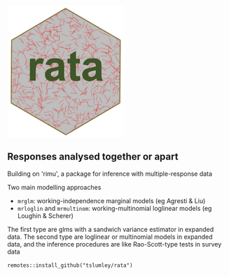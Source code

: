 <img src="inst/figures/rata.png" height="300"/>

## Responses analysed together or apart

Building on 'rimu', a package for inference with multiple-response data

Two main modelling approaches

- `mrglm`: working-independence marginal models (eg Agresti & Liu)
- `mrloglin` and `mrmultinom`: working-multinomial loglinear models (eg Loughin & Scherer)

The first type are glms with a sandwich variance estimator in expanded data. 
The second type are loglinear or multinomial models in expanded data, and the inference procedures 
are like Rao-Scott-type tests in survey data

```
remotes::install_github("tslumley/rata")
```
